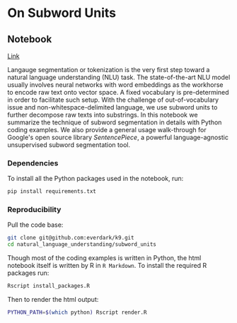 # On Subword Units

## Notebook

[Link](https://everdark.github.io/k9/notebooks/ml/natural_language_understanding/subword_units/subword_units.nb.html)

Langauge segmentation or tokenization is the very first step toward a natural language understanding (NLU) task.
The state-of-the-art NLU model usually involves neural networks with word embeddings as the workhorse to encode raw text onto vector space.
A fixed vocabulary is pre-determined in order to facilitate such setup.
With the challenge of out-of-vocabulary issue and non-whitespace-delimited language,
we use subword units to further decompose raw texts into substrings.
In this notebook we summarize the technique of subword segmentation in details with Python coding examples.
We also provide a general usage walk-through for Google's open source library *SentencePiece*,
a powerful language-agnostic unsupervised subword segmentation tool.

### Dependencies

To install all the Python packages used in the notebook, run:

```sh
pip install requirements.txt
```

### Reproducibility

Pull the code base:

```sh
git clone git@github.com:everdark/k9.git
cd natural_language_understanding/subword_units
```

Though most of the coding examples is written in Python,
the html notebook itself is written by R in `R Markdown`.
To install the required R packages run:

```sh
Rscript install_packages.R
```

Then to render the html output:

```sh
PYTHON_PATH=$(which python) Rscript render.R
```

